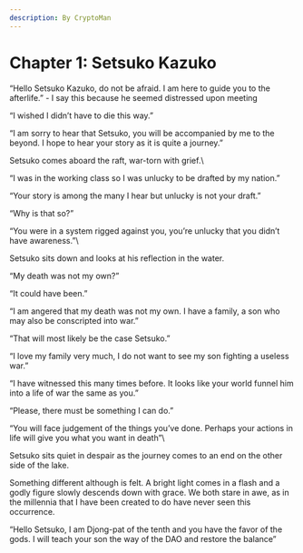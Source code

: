 ```yaml
---
description: By CryptoMan
---
```


# Chapter 1: Setsuko Kazuko



“Hello Setsuko Kazuko, do not be afraid. I am here to guide you to the afterlife.” - I say this because he seemed distressed upon meeting&#x20;

“I wished I didn’t have to die this way.”&#x20;

“I am sorry to hear that Setsuko, you will be accompanied by me to the beyond. I hope to hear your story as it is quite a journey.”&#x20;

Setsuko comes aboard the raft, war-torn with grief.\


“I was in the working class so I was unlucky to be drafted by my nation.”&#x20;

“Your story is among the many I hear but unlucky is not your draft.”&#x20;

“Why is that so?”&#x20;

“You were in a system rigged against you, you’re unlucky that you didn’t have awareness.”\


Setsuko sits down and looks at his reflection in the water.

“My death was not my own?”&#x20;

“It could have been.”&#x20;

“I am angered that my death was not my own. I have a family, a son who may also be conscripted into war.”&#x20;

“That will most likely be the case Setsuko.”&#x20;

“I love my family very much, I do not want to see my son fighting a useless war.”&#x20;

“I have witnessed this many times before. It looks like your world funnel him into a life of war the same as you.”&#x20;

“Please, there must be something I can do.”&#x20;

“You will face judgement of the things you’ve done. Perhaps your actions in life will give you what you want in death”\


Setsuko sits quiet in despair as the journey comes to an end on the other side of the lake.&#x20;

Something different although is felt. A bright light comes in a flash and a godly figure slowly descends down with grace. We both stare in awe, as in the millennia that I have been created to do have never seen this occurrence.&#x20;

“Hello Setsuko, I am Djong-pat of the tenth and you have the favor of the gods. I will teach your son the way of the DAO and restore the balance”
